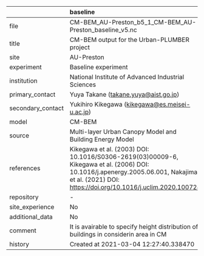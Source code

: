 |                   | baseline                                                                                                                                                                                       |
|:------------------|:-----------------------------------------------------------------------------------------------------------------------------------------------------------------------------------------------|
| file              | CM-BEM_AU-Preston_b5_1_CM-BEM_AU-Preston_baseline_v5.nc                                                                                                                                        |
| title             | CM-BEM output for the Urban-PLUMBER project                                                                                                                                                    |
| site              | AU-Preston                                                                                                                                                                                     |
| experiment        | Baseline experiment                                                                                                                                                                            |
| institution       | National Institute of Advanced Industrial Sciences                                                                                                                                             |
| primary_contact   | Yuya Takane (takane.yuya@aist.go.jp)                                                                                                                                                           |
| secondary_contact | Yukihiro Kikegawa (kikegawa@es.meisei-u.ac.jp)                                                                                                                                                 |
| model             | CM-BEM                                                                                                                                                                                         |
| source            | Multi-layer Urban Canopy Model and Building Energy Model                                                                                                                                       |
| references        | Kikegawa et al. (2003) DOI: 10.1016/S0306-2619(03)00009-6, Kikegawa et al. (2006) DOI: 10.1016/j.apenergy.2005.06.001, Nakajima et al. (2021) DOI: https://doi.org/10.1016/j.uclim.2020.100728 |
| repository        | -                                                                                                                                                                                              |
| site_experience   | No                                                                                                                                                                                             |
| additional_data   | No                                                                                                                                                                                             |
| comment           | It is avairable to specify height distribution of buildings in considerin area in CM                                                                                                           |
| history           | Created at 2021-03-04 12:27:40.338470                                                                                                                                                          |
